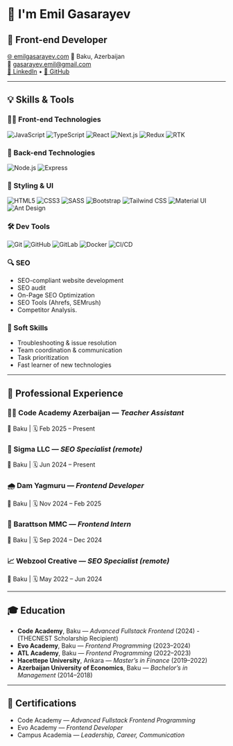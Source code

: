 # 👋 I'm Emil Gasarayev

## 🚀 Front-end Developer
[🌐 emilgasarayev.com](https://emilgasarayev.com)
📍 Baku, Azerbaijan  
📧 gasarayev.emil@gmail.com  
[💼 LinkedIn](https://www.linkedin.com/in/emil-gasarayev-b14747223/) • [🐙 GitHub](https://github.com/Gasarayev)

---

## 💡 Skills & Tools

### 👨‍💻 Front-end Technologies
![JavaScript](https://img.shields.io/badge/-JavaScript-F7DF1E?style=flat-square&logo=javascript&logoColor=black)
![TypeScript](https://img.shields.io/badge/-TypeScript-3178C6?style=flat-square&logo=typescript&logoColor=white)
![React](https://img.shields.io/badge/-React-61DAFB?style=flat-square&logo=react&logoColor=black)
![Next.js](https://img.shields.io/badge/-Next.js-000000?style=flat-square&logo=nextdotjs&logoColor=white)
![Redux](https://img.shields.io/badge/-Redux-764ABC?style=flat-square&logo=redux&logoColor=white)
![RTK](https://img.shields.io/badge/-Redux_Toolkit-764ABC?style=flat-square&logo=redux&logoColor=white)

### 🧩 Back-end Technologies
![Node.js](https://img.shields.io/badge/-Node.js-339933?style=flat-square&logo=nodedotjs&logoColor=white)
![Express](https://img.shields.io/badge/-Express.js-000000?style=flat-square&logo=express&logoColor=white)

### 🎨 Styling & UI
![HTML5](https://img.shields.io/badge/-HTML5-E34F26?style=flat-square&logo=html5&logoColor=white)
![CSS3](https://img.shields.io/badge/-CSS3-1572B6?style=flat-square&logo=css3&logoColor=white)
![SASS](https://img.shields.io/badge/-SASS-CC6699?style=flat-square&logo=sass&logoColor=white)
![Bootstrap](https://img.shields.io/badge/-Bootstrap-7952B3?style=flat-square&logo=bootstrap&logoColor=white)
![Tailwind CSS](https://img.shields.io/badge/-Tailwind_CSS-38B2AC?style=flat-square&logo=tailwind-css&logoColor=white)
![Material UI](https://img.shields.io/badge/-Material_UI-0081CB?style=flat-square&logo=mui&logoColor=white)
![Ant Design](https://img.shields.io/badge/-Ant_Design-0170FE?style=flat-square&logo=ant-design&logoColor=white)

### 🛠 Dev Tools
![Git](https://img.shields.io/badge/-Git-F05032?style=flat-square&logo=git&logoColor=white)
![GitHub](https://img.shields.io/badge/-GitHub-181717?style=flat-square&logo=github&logoColor=white)
![GitLab](https://img.shields.io/badge/-GitLab-FC6D26?style=flat-square&logo=gitlab&logoColor=white)
![Docker](https://img.shields.io/badge/-Docker-2496ED?style=flat-square&logo=docker&logoColor=white)
![CI/CD](https://img.shields.io/badge/-CI/CD-0A0A0A?style=flat-square&logo=githubactions&logoColor=white)

### 🔍 SEO
- SEO-compliant website development
- SEO audit
- On-Page SEO Optimization
- SEO Tools (Ahrefs, SEMrush)
- Competitor Analysis.

### 🧠 Soft Skills
- Troubleshooting & issue resolution
- Team coordination & communication
- Task prioritization
- Fast learner of new technologies

---

## 💼 Professional Experience

### 👨‍🏫 Code Academy Azerbaijan — *Teacher Assistant*  
📍 Baku | 🗓️ Feb 2025 – Present

### 🧠 Sigma LLC — *SEO Specialist (remote)*  
📍 Baku | 🗓️ Jun 2024 – Present

### 🌧️ Dam Yagmuru — *Frontend Developer*  
📍 Baku | 🗓️ Nov 2024 – Feb 2025

### 🧪 Barattson MMC — *Frontend Intern*  
📍 Baku | 🗓️ Sep 2024 – Dec 2024

### 📈 Webzool Creative — *SEO Specialist (remote)*  
📍 Baku | 🗓️ May 2022 – Jun 2024

---

## 🎓 Education
- **Code Academy**, Baku — *Advanced Fullstack Frontend* (2024) - (THECNEST Scholarship Recipient)
- **Evo Academy**, Baku — *Frontend Programming* (2023–2024)
- **ATL Academy**, Baku — *Frontend Programming* (2022–2023)
- **Hacettepe University**, Ankara — *Master’s in Finance* (2019–2022)
- **Azerbaijan University of Economics**, Baku — *Bachelor’s in Management* (2014–2018)

---

## 📜 Certifications
- Code Academy — *Advanced Fullstack Frontend Programming*
- Evo Academy — *Frontend Developer*
- Campus Academia — *Leadership, Career, Communication*

